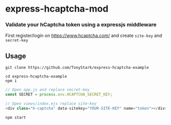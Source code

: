 # express-hcaptcha-mod

### Validate your hCaptcha token using a expressjs middleware
First register/login on https://www.hcaptcha.com/ and create ```site-key``` and ```secret-key```

## Usage

```
git clone https://github.com/TonyStark/express-hcaptcha-example
```
```
cd express-hcaptcha-example
npm i
```

```js
// Open app.js and replace secret-key
const SECRET = process.env.HCAPTCHA_SECRET_KEY;
```

```js
// Open views/index.ejs replace site-key
<div class="h-captcha" data-sitekey="YOUR-SITE-KEY" name="token"></div>
```
```
npm start
```
